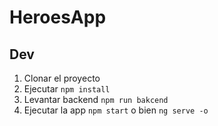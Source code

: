 # HeroesApp

## Dev

1. Clonar el proyecto
2. Ejecutar ```npm install```
3. Levantar backend ```npm run bakcend```
4. Ejecutar la app ```npm start``` o bien ```ng serve -o```
